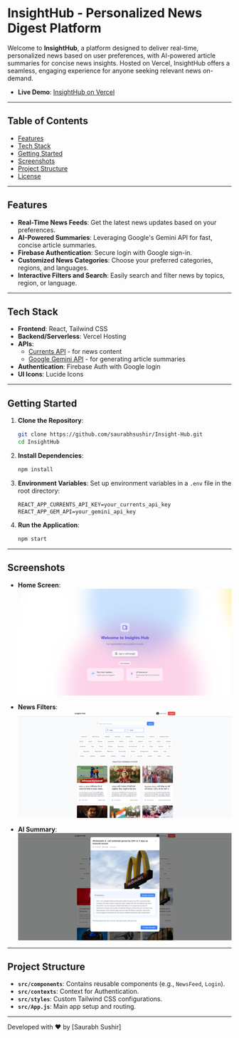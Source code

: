 # InsightHub - Personalized News Digest Platform

Welcome to **InsightHub**, a platform designed to deliver real-time, personalized news based on user preferences, with AI-powered article summaries for concise news insights. Hosted on Vercel, InsightHub offers a seamless, engaging experience for anyone seeking relevant news on-demand.

- **Live Demo**: [InsightHub on Vercel](https://insighthub-three.vercel.app/)

---

## Table of Contents
- [Features](#features)
- [Tech Stack](#tech-stack)
- [Getting Started](#getting-started)
- [Screenshots](#screenshots)
- [Project Structure](#project-structure)
- [License](#license)

---

## Features

- **Real-Time News Feeds**: Get the latest news updates based on your preferences.
- **AI-Powered Summaries**: Leveraging Google's Gemini API for fast, concise article summaries.
- **Firebase Authentication**: Secure login with Google sign-in.
- **Customized News Categories**: Choose your preferred categories, regions, and languages.
- **Interactive Filters and Search**: Easily search and filter news by topics, region, or language.

---

## Tech Stack

- **Frontend**: React, Tailwind CSS
- **Backend/Serverless**: Vercel Hosting
- **APIs**:
  - [Currents API](https://currentsapi.services/) - for news content
  - [Google Gemini API](https://cloud.google.com/generative-ai) - for generating article summaries
- **Authentication**: Firebase Auth with Google login
- **UI Icons**: Lucide Icons

---

## Getting Started

1. **Clone the Repository**:
   ```bash
   git clone https://github.com/saurabhsushir/Insight-Hub.git
   cd InsightHub
   ```

2. **Install Dependencies**:
   ```bash
   npm install
   ```

3. **Environment Variables**: Set up environment variables in a `.env` file in the root directory:
   ```env
   REACT_APP_CURRENTS_API_KEY=your_currents_api_key
   REACT_APP_GEM_API=your_gemini_api_key
   ```

4. **Run the Application**:
   ```bash
   npm start
   ```

---

## Screenshots


- **Home Screen**:
  ![Home Screen](./login.png)
  
- **News Filters**:
  ![News Filters](./newsfeed.png)
  
- **AI Summary**:
  ![AI Summary](./Aisummary.png)

---

## Project Structure

- **`src/components`**: Contains reusable components (e.g., `NewsFeed`, `Login`).
- **`src/contexts`**: Context for Authentication.
- **`src/styles`**: Custom Tailwind CSS configurations.
- **`src/App.js`**: Main app setup and routing.

---

Developed with ❤️ by [Saurabh Sushir]
